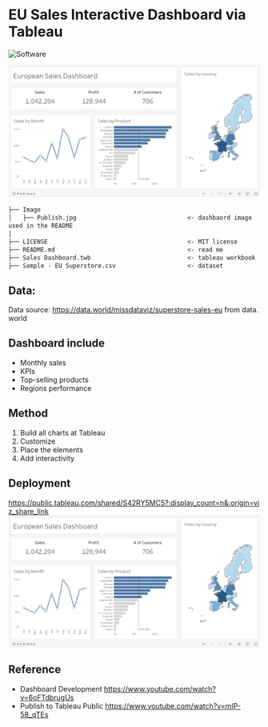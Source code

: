 # EU Sales Interactive Dashboard via Tableau
![Software](https://img.shields.io/badge/%20Tableau-FFFFFF?style=for-the-badge&logo=Tableau&logoColor=0077B5)

 <img src="https://github.com/Taweilo/EU_Sales_Dashboard/blob/main/Image/Publish.jpg" width="1100">
 
```
├── Image
│   ├── Publish.jpg                               <- dashbaord image used in the README                    
│
├── LICENSE                                       <- MIT license
├── README.md                                     <- read me
├── Sales Dashboard.twb                           <- tableau workbook
├── Sample - EU Superstore.csv                    <- dataset
```
## Data: 
Data source: https://data.world/missdataviz/superstore-sales-eu from data. world

## Dashboard include
* Monthly sales
* KPIs
* Top-selling products
* Regions performance

## Method
1. Build all charts at Tableau
2. Customize
3. Place the elements
4. Add interactivity

## Deployment
https://public.tableau.com/shared/S42RY5MC5?:display_count=n&:origin=viz_share_link
 <img src="https://github.com/Taweilo/EU_Sales_Dashboard/blob/main/Image/Publish.jpg" width="1100">

## Reference
* Dashboard Development https://www.youtube.com/watch?v=6oFTdbrugUs
* Publish to Tableau Public https://www.youtube.com/watch?v=mIP-58_qTEs
